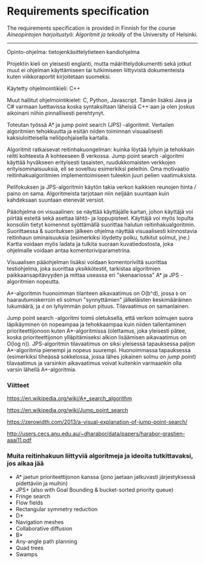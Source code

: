 # Requirements specification

The requirements specification is provided in Finnish for the course _Aineopintojen harjoitustyö: Algoritmit ja tekoäly_ of the University of Helsinki.

<hr>

Opinto-ohjelma: tietojenkäsittelytieteen kandiohjelma

Projektin kieli on yleisesti englanti, mutta määrittelydokumentti sekä jotkut muut ei ohjelman käyttämiseen tai tutkimiseen liittyvistä dokumenteista kuten viikkoraportit kirjoitetaan suomeksi.

Käytetty ohjelmointikieli: C++

Muut hallitut ohjelmointikielet: C, Python, Javascript. Tämän lisäksi Java ja C# varmaan luettavissa koska syntaksiltaan läheisiä C++:aan ja olen joskus aikoinani niihin pinnallisesti perehtynyt.

Toteutan työssä A* ja jump point search (JPS) -algoritmit. Vertailen algoritmien tehokkuutta ja esitän niiden toiminnan visuaalisesti kaksiuloitteisella neliöpohjaisella kartalla.

Algoritmit ratkaisevat reitinhakuongelman: kuinka löytää lyhyin ja tehokkain reitti kohteesta A kohteeseen B verkossa. Jump point search -algoritmi käyttää hyväkseen erityisesti tasaisten, ruudukkomaisten verkkojen erityisominaisuuksia, eli se soveltuu esimerkiksi peleihin. Oma motivaatio reitinhakualgoritmien implementoimiseen tuleekin juuri pelien vaatimuksista.

Pelifokuksen ja JPS-algoritmin käytön takia verkon kaikkien reunojen hinta / paino on sama. Algoritmeista tarjotaan niin neljään suuntaan kuin kahdeksaan suuntaan etenevät versiot.

Pääohjelma on visuaalinen: se näyttää käyttäjälle kartan, johon käyttäjä voi piirtää esteitä sekä asettaa lähtö- ja loppupisteet. Käyttäjä voi myös lopulta konsoliin tietyt komennot syöttämällä suorittaa halutun reitinhakualgoritmin. Suorittaessa & suorituksen jälkeen ohjelma näyttää visuaalisesti kiinnostavia reitinhaun ominaisuuksia (esimerkiksi löydetty polku, tutkitut solmut, jne.) Kartta voidaan myös ladata ja tulkita suoraan kuvatiedostosta, joka ohjelmalle voidaan antaa komentoriviparametrina.

Visuaalisen pääohjelman lisäksi voidaan komentoriviltä suorittaa testiohjelma, joka suorittaa yksikkötestit, tarkistaa algoritmien paikkaansapitävyyden ja mittaa useassa eri "skenaariossa" A* ja JPS -algoritmien nopeutta.

A*-algoritmin huonoimman tilanteen aikavaatimus on O(b^d), jossa `b` on haarautumiskerroin eli solmun "synnyttämien" jälkeläisten keskimääräinen lukumäärä, ja `d` on lyhyimmän polun pituus. Tilavaatimus on samanlainen.

Jump point search -algoritmi toimii oletuksella, että verkon solmujen suora läpikäyminen on nopeampaa ja tehokkaampaa kuin niiden tallentaminen prioriteettijonoon kuten A*-algoritmissa (olettamus, joka yleisesti pätee, koska prioriteettijonon ylläpitämiseksi alkion lisäämisen aikavaatimus on O(log n)). JPS-algoritmin tilavaatimus on siksi yleisessä tapauksessa paljon A*-algoritmia pienempi ja nopeus suurempi. Huonoimmassa tapauksessa (esimerkiksi tiheässä sokkelossa, jossa lähes jokainen solmu on _jump point_) tilavaatimus ja varsinkin aikavaatimus voivat kuitenkin varmaankin olla varsin lähellä A*-algoritmia.

### Viitteet

https://en.wikipedia.org/wiki/A*_search_algorithm

https://en.wikipedia.org/wiki/Jump_point_search

https://zerowidth.com/2013/a-visual-explanation-of-jump-point-search/

http://users.cecs.anu.edu.au/~dharabor/data/papers/harabor-grastien-aaai11.pdf


### Muita reitinhakuun liittyviä algoritmeja ja ideoita tutkittavaksi, jos aikaa jää

* A* jaetun prioriteettijonon kanssa (jono jaetaan jatkuvasti järjestyksessä pidettäviin ja muihin)
* JPS+ (also with Goal Bounding & bucket-sorted priority queue)
* Fringe search
* Flow fields
* Rectangular symmetry reduction
* D*
* Navigation meshes
* Collaborative diffusion
* B*
* Any-angle path planning
* Quad trees
* Swamps